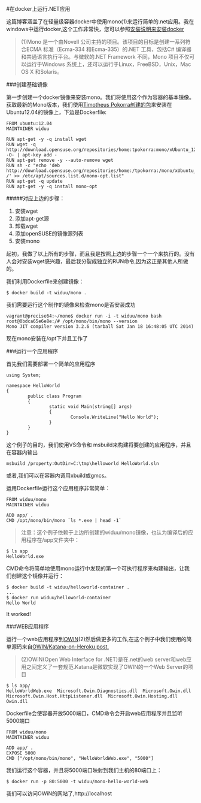 #在docker上运行.NET应用

这篇博客涵盖了在轻量级容器docker中使用mono(1)来运行简单的.net应用。我在windows中运行docker,这个工作非常快，您可以参照[安装说明来安装docker](http://www.widuu.com/docker/)

>(1)Mono 是一个由Novell 公司主持的项目。该项目的目标是创建一系列符合ECMA 标准（Ecma-334 和Ecma-335）的.NET 工具，包括C# 编译器和共通语言执行平台。与微软的.NET Framework 不同，Mono 项目不仅可以运行于Windows 系统上，还可以运行于Linux，FreeBSD，Unix，Mac OS X 和Solaris。

###创建基础镜像

第一步创建一个docker镜像来安装mono。我们将使用这个作为容器的基本镜像。获取最新的Mono版本，我们使用[Timotheus Pokorra创建的包](http://software.opensuse.org/download/package?project=home:tpokorra:mono&package=mono-opt)来安装在Ubuntu12.04的镜像上，下边是Dockerfile:

	FROM ubuntu:12.04
	MAINTAINER widuu
	
	RUN apt-get -y -q install wget
	RUN wget -q http://download.opensuse.org/repositories/home:tpokorra:mono/xUbuntu_12.04/Release.key -O- | apt-key add -
	RUN apt-get remove -y --auto-remove wget
	RUN sh -c "echo 'deb http://download.opensuse.org/repositories/home:/tpokorra:/mono/xUbuntu_12.04/ /' >> /etc/apt/sources.list.d/mono-opt.list"
	RUN apt-get -q update
	RUN apt-get -y -q install mono-opt

#####对应上边的步骤：

1. 安装wget
2. 添加apt-get源
3. 卸载wget
4. 添加openSUSE的镜像源列表
5. 安装mono


起初，我做了以上所有的步骤，而且我是按照上边的步骤一个一个来执行的。没有人会对安装wget感兴趣，最后我分裂成独立的RUN命令,因为这正是其他人所做的。

我们利用Dockerfile来创建镜像：

	$ docker build -t widuu/mono .

我们需要运行这个制作的镜像来检查mono是否安装成功

	vagrant@precise64:~/mono$ docker run -i -t widuu/mono bash
	root@0bdca65e6e8e:/# /opt/mono/bin/mono --version
	Mono JIT compiler version 3.2.6 (tarball Sat Jan 18 16:48:05 UTC 2014)

现在mono安装在/opt下并且工作了

###运行一个应用程序

首先我们需要部署一个简单的应用程序

	using System;
	
	namespace HelloWorld
	{
	        public class Program
	        {
	                static void Main(string[] args)
	                {
	                        Console.WriteLine("Hello World");
	                }
	        }
	}

这个例子的目的，我们使用VS命令和 msbuild来构建将要创建的应用程序，并且在容器内输出

	msbuild /property:OutDir=C:\tmp\helloworld HelloWorld.sln

或者,我们可以在容器内调用xbuild或gmcs。

运用Dockerfile运行这个应用程序非常简单：

	FROM widuu/mono
	MAINTAINER widuu
	
	ADD app/ .
	CMD /opt/mono/bin/mono `ls *.exe | head -1`

>注意：这个例子依赖于上边所创建的widuu/mono镜像，也认为编译后的应用程序在/app文件夹中：

	$ ls app
	HelloWorld.exe

CMD命令将简单地使用mono运行中发现的第一个可执行程序来构建输出，让我们创建这个镜像并运行：

	$ docker build -t widuu/helloworld-container .
	...
	$ docker run widuu/helloworld-container
	Hello World

It worked!

###WEB应用程序

运行一个web应用程序到[OWIN](http://www.asp.net/vnext/overview/owin-and-katana "OWIN")(2)然后做更多的工作,在这个例子中我们使用的简单源码来自[OWIN/Katana-on-Heroku post.](http://friism.com/running-owin-katana-apps-on-heroku)

>(2)OWIN(Open Web Interface for .NET)是在.net的web server和web应用之间定义了一套规范.Katana是微软实现了OWIN的一个Web Server的项目

	$ ls app/
	HelloWorldWeb.exe  Microsoft.Owin.Diagnostics.dll  Microsoft.Owin.dll  Microsoft.Owin.Host.HttpListener.dll  Microsoft.Owin.Hosting.dll  Owin.dll

Dockerfile会使容器开放5000端口，CMD命令会开启web应用程序并且监听5000端口

	FROM widuu/mono
	MAINTAINER widuu
	
	ADD app/ .
	EXPOSE 5000
	CMD ["/opt/mono/bin/mono", "HelloWorldWeb.exe", "5000"]

我们运行这个容器，并且将5000端口映射到我们主机的80端口上：

	$ docker run -p 80:5000 -t widuu/mono-hello-world-web

我们可以访问OWiN的网站了,http://localhost








